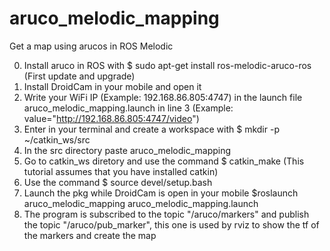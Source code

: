 # aruco_melodic_mapping

Get a map using arucos in ROS Melodic

0) Install aruco in ROS with $ sudo apt-get install ros-melodic-aruco-ros (First update and upgrade)
1) Install DroidCam in your mobile and open it
2) Write your WiFi IP (Example: 192.168.86.805:4747) in the launch file aruco_melodic_mapping.launch in line 3 (Example: value="http://192.168.86.805:4747/video")
3) Enter in your terminal and create a workspace with $ mkdir -p ~/catkin_ws/src
4) In the src directory paste aruco_melodic_mapping
5) Go to catkin_ws diretory and use the command $ catkin_make (This tutorial assumes that you have installed catkin)
6) Use the command $ source devel/setup.bash
7) Launch the pkg while DroidCam is open in your mobile $roslaunch aruco_melodic_mapping aruco_melodic_mapping.launch 
8) The program is subscribed to the topic "/aruco/markers" and publish the topic "/aruco/pub_marker", this one is used by rviz to show the tf of the markers and create the map
